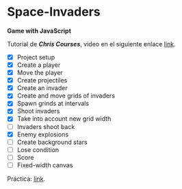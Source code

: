 # Space-Invaders

**Game with JavaScript**

Tutorial de ***Chris Courses***, video en el siguiente enlace [link](https://www.youtube.com/watch?v=MCVU0w73uKI&list=WL&index=9&t=21s&ab_channel=ChrisCourses).

* [x] Project setup
* [x] Create a player
* [x] Move the player
* [x] Create projectiles
* [x] Create an invader
* [x] Create and move grids of invaders
* [x] Spawn grinds at intervals
* [x] Shoot invaders
* [x] Take into account new grid width
* [ ] Invaders shoot back
* [x] Enemy explosions
* [ ] Create background stars
* [ ] Lose condition
* [ ] Score
* [ ] Fixed-width canvas

Práctica: [link](https://hydr0bius.github.io/Space-Invaders/).
